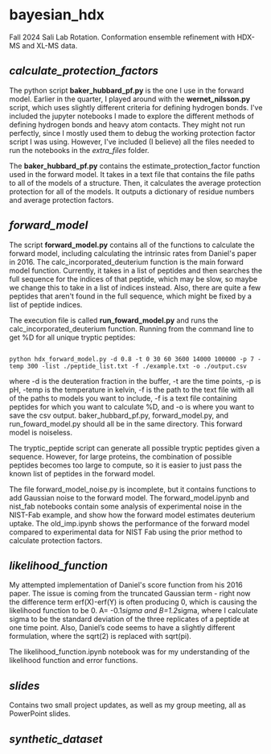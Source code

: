 # bayesian_hdx
Fall 2024 Sali Lab Rotation. Conformation ensemble refinement with HDX-MS and XL-MS data. 

## _calculate_protection_factors_
The python script **baker_hubbard_pf.py** is the one I use in the forward model. Earlier in the quarter, I played around with the **wernet_nilsson.py** script, which uses slightly different criteria for defining hydrogen bonds. I've included the jupyter notebooks I made to explore the different methods of defining hydrogen bonds and heavy atom contacts. They might not run perfectly, since I mostly used them to debug the working protection factor script I was using. However, I've included (I believe) all the files needed to run the notebooks in the _extra_files_ folder. 

The **baker_hubbard_pf.py** contains the estimate_protection_factor function used in the forward model. It takes in a text file that contains the file paths to all of the models of a structure. Then, it calculates the average protection protection for all of the models. It outputs a dictionary of residue numbers and average protection factors. 

## _forward_model_

The script **forward_model.py** contains all of the functions to calculate the forward model, including calculating the intrinsic rates from Daniel's paper in 2016. The calc_incorporated_deuterium function is the main forward model function. Currently, it takes in a list of peptides and then searches the full sequence for the indices of that peptide, which may be slow, so maybe we change this to take in a list of indices instead. Also, there are quite a few peptides that aren't found in the full sequence, which might be fixed by a list of peptide indices. 

The execution file is called **run_foward_model.py** and runs the calc_incorporated_deuterium function. Running from the command line to get %D for all unique tryptic peptides: 

```

python hdx_forward_model.py -d 0.8 -t 0 30 60 3600 14000 100000 -p 7 -temp 300 -list ./peptide_list.txt -f ./example.txt -o ./output.csv 

```

where -d is the deuteration fraction in the buffer, -t are the time points, -p is pH, -temp is the temperature in kelvin, -f is the path to the text file with all of the paths to models you want to include, -f is a text file containing peptides for which you want to calculate %D, and -o is where you want to save the csv output. baker_hubbard_pf.py, forward_model.py, and run_foward_model.py should all be in the same directory. This forward model is noiseless. 

The tryptic_peptide script can generate all possible tryptic peptides given a sequence. However, for large proteins, the combination of possible peptides becomes too large to compute, so it is easier to just pass the known list of peptides in the forward model. 

The file forward_model_noise.py is incomplete, but it contains functions to add Gaussian noise to the forward model. The forward_model.ipynb and nist_fab notebooks contain some analysis of experimental noise in the NIST-Fab example, and show how the forward model estimates deuterium uptake. The old_imp.ipynb shows the performance of the forward model compared to experimental data for NIST Fab using the prior method to calculate protection factors. 

## _likelihood_function_

My attempted implementation of Daniel's score function from his 2016 paper. The issue is coming from the truncated Gaussian term - right now the difference term erf(X)-erf(Y) is often producing 0, which is causing the likelihood function to be 0. A= -0.1*sigma and B=1.2*sigma, where I calculate sigma to be the standard deviation of the three replicates of a peptide at one time point. Also, Daniel’s code seems to have a slightly different formulation, where the sqrt(2) is replaced with sqrt(pi). 

The likelihood_function.ipynb notebook was for my understanding of the likelihood function and error functions. 

## _slides_

Contains two small project updates, as well as my group meeting, all as PowerPoint slides. 

## _synthetic_dataset_
